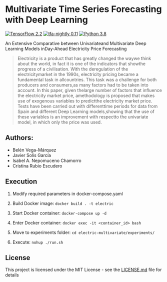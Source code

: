 # Multivariate Time Series Forecasting with Deep Learning
[![TensorFlow 2.2](https://img.shields.io/badge/TensorFlow-2.2-FF6F00?logo=tensorflow)](https://github.com/tensorflow/tensorflow/releases/tag/v2.2.0)
[![tfa-nightly 0.11](https://img.shields.io/badge/TensorFlow%20Addons-0.11.0.dev20200601015706-FF6F00?logo=tensorflow)](https://github.com/tensorflow/addons/releases)
[![Python 3.8](https://img.shields.io/badge/Python-3.8-blue)](https://www.python.org/downloads/release/python-380/)

An Extensive Comparative between Univariateand Multivariate Deep Learning Models inDay-Ahead Electricity Price Forecasting

> Electricity  is  a  product  that  has  greatly  changed  the  waywe think about the world, in fact it is one of the indicators that showthe  progress  of  a  civilisation.  With  the  deregulation  of  the  electricitymarket in the 1990s, electricity pricing became a fundamental task in allcountries. This task was a challenge for both producers and consumers,as many factors had to be taken into account. In this paper, given thelarge  number  of  factors  that  influence  the  electricity  market  price,  amethodology is proposed that makes use of exogenous variables to predictthe electricity market price. Tests have been carried out with differenttime periods for data from Spain and different Deep Learning models,showing that the use of these variables is an improvement with respectto the univariate model, in which only the price was used.

## Authors:
- Belén Vega-Márquez
- Javier Solís García
- Isabel A. Nepomuceno Chamorro
- Cristina Rubio Escudero

## Execution

1. Modify required parameters in docker-compose.yaml

2. Build Docker image: ```docker build . -t electric```

3. Start Docker container: ```docker-compose up -d```

4. Enter Docker container: ```docker exec -it <container_id> bash```

5. Move to experiments folder: ```cd electric-multivariate/experiments/```

6. Execute: ```nohup ./run.sh```


## License<a name="license"></a>

This project is licensed under the MIT License - see the [LICENSE.md](LICENSE.md) file for details
